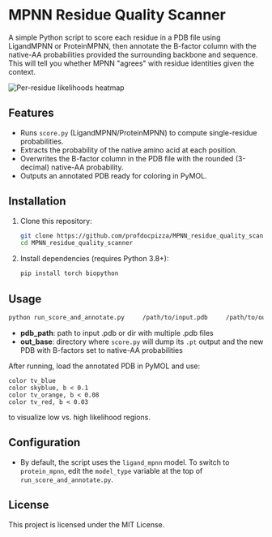 # MPNN Residue Quality Scanner

A simple Python script to score each residue in a PDB file using LigandMPNN or ProteinMPNN, then annotate the B-factor column with the native-AA probabilities provided the surrounding backbone and sequence. This will tell you whether MPNN "agrees" with residue identities given the context.

![Per-residue likelihoods heatmap](./images/likelihoods_grid.png)

## Features

- Runs `score.py` (LigandMPNN/ProteinMPNN) to compute single-residue probabilities.
- Extracts the probability of the native amino acid at each position.
- Overwrites the B-factor column in the PDB file with the rounded (3-decimal) native-AA probability.
- Outputs an annotated PDB ready for coloring in PyMOL.

## Installation

1. Clone this repository:
   ```bash
   git clone https://github.com/profdocpizza/MPNN_residue_quality_scanner.git
   cd MPNN_residue_quality_scanner
   ```
2. Install dependencies (requires Python 3.8+):
   ```bash
   pip install torch biopython
   ```

## Usage

```bash
python run_score_and_annotate.py     /path/to/input.pdb     /path/to/output_folder_for_scoring     /path/to/annotated_output.pdb
```

- **pdb_path**: path to input .pdb or dir with multiple .pdb files
- **out_base**: directory where `score.py` will dump its `.pt` output and the new PDB with B-factors set to native-AA probabilities  

After running, load the annotated PDB in PyMOL and use:
```pymol
color tv_blue
color skyblue, b < 0.1
color tv_orange, b < 0.08
color tv_red, b < 0.03
```
to visualize low vs. high likelihood regions.

## Configuration

- By default, the script uses the `ligand_mpnn` model. To switch to `protein_mpnn`, edit the `model_type` variable at the top of `run_score_and_annotate.py`.

## License

This project is licensed under the MIT License.

